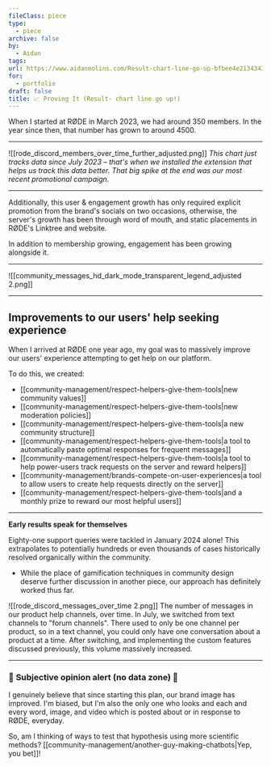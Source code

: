 ```yaml
---
fileClass: piece
type:
  - piece
archive: false
by:
  - Aidan
tags: 
url: https://www.aidanmolins.com/Result-chart-line-go-up-bfbee4e21343433ebd28f82864e2f353
for:
  - portfolio
draft: false
title: 📈 Proving It (Result- chart line go up!)
---
```

When I started at RØDE in March 2023, we had around 350 members. In the year since then, that number has grown to around 4500.

---

![[rode_discord_members_over_time_further_adjusted.png]]
*This chart just tracks data since July 2023 – that's when we installed the extension that helps us track this data better. That big spike at the end was our most recent promotional campaign.*

---

Additionally, this user & engagement growth has only required explicit promotion from the brand's socials on two occasions, otherwise, the server's growth has been through word of mouth, and static placements in RØDE's Linktree and website.

In addition to membership growing, engagement has been growing alongside it.

---

![[community_messages_hd_dark_mode_transparent_legend_adjusted 2.png]]

---

## Improvements to our users' help seeking experience

When I arrived at RØDE one year ago, my goal was to massively improve our users' experience attempting to get help on our platform.

To do this, we created:
- [[community-management/respect-helpers-give-them-tools|new community values]]
- [[community-management/respect-helpers-give-them-tools|new moderation policies]]
- [[community-management/respect-helpers-give-them-tools|a new community structure]]
- [[community-management/respect-helpers-give-them-tools|a tool to automatically paste optimal responses for frequent messages]]
- [[community-management/respect-helpers-give-them-tools|a tool to help power-users track requests on the server and reward helpers]]
- [[community-management/brands-compete-on-user-experiences|a tool to allow users to create help requests directly on the server]]
- [[community-management/respect-helpers-give-them-tools|and a monthly prize to reward our most helpful users]]

---

**Early results speak for themselves**

Eighty-one support queries were tackled in January 2024 alone! This extrapolates to potentially hundreds or even thousands of cases historically resolved organically within the community.
- While the place of gamification techniques in community design deserve further discussion in another piece, our approach has definitely worked thus far.

![[rode_discord_messages_over_time 2.png]]
The number of messages in our product help channels, over time. In July, we switched from text channels to "forum channels". There used to only be one channel per product, so in a text channel, you could only have one conversation about a product at a time. After switching, and implementing the custom features discussed previously, this volume massively increased.

---

### 🚨 **Subjective opinion alert (no data zone)** 🚨

I genuinely believe that since starting this plan, our brand image has improved. I'm biased, but I'm also the only one who looks and each and every word, image, and video which is posted about or in response to RØDE, everyday.

So, am I thinking of ways to test that hypothesis using more scientific methods? [[community-management/another-guy-making-chatbots|Yep, you bet]]!
